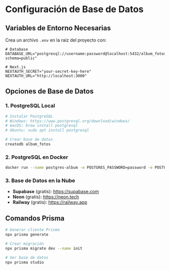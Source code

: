# Configuración de Base de Datos

## Variables de Entorno Necesarias

Crea un archivo `.env` en la raíz del proyecto con:

```env
# Database
DATABASE_URL="postgresql://username:password@localhost:5432/album_fotos?schema=public"

# Next.js
NEXTAUTH_SECRET="your-secret-key-here"
NEXTAUTH_URL="http://localhost:3000"
```

## Opciones de Base de Datos

### 1. PostgreSQL Local
```bash
# Instalar PostgreSQL
# Windows: https://www.postgresql.org/download/windows/
# macOS: brew install postgresql
# Ubuntu: sudo apt install postgresql

# Crear base de datos
createdb album_fotos
```

### 2. PostgreSQL en Docker
```bash
docker run --name postgres-album -e POSTGRES_PASSWORD=password -e POSTGRES_DB=album_fotos -p 5432:5432 -d postgres:15
```

### 3. Base de Datos en la Nube
- **Supabase** (gratis): https://supabase.com
- **Neon** (gratis): https://neon.tech
- **Railway** (gratis): https://railway.app

## Comandos Prisma

```bash
# Generar cliente Prisma
npx prisma generate

# Crear migración
npx prisma migrate dev --name init

# Ver base de datos
npx prisma studio
```
